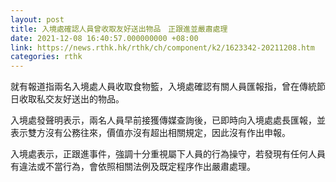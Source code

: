 ```yaml
---
layout: post
title: 入境處確認人員曾收取友好送出物品　正跟進並嚴肅處理
date: 2021-12-08 16:40:57.000000000 +08:00
link: https://news.rthk.hk/rthk/ch/component/k2/1623342-20211208.htm
categories: rthk
---
```


就有報道指兩名入境處人員收取食物籃，入境處確認有關人員匯報指，曾在傳統節日收取私交友好送出的物品。

入境處發聲明表示，兩名人員早前接獲傳媒查詢後，已即時向入境處處長匯報，並表示雙方沒有公務往來，價值亦沒有超出相關規定，因此沒有作出申報。

入境處表示，正跟進事件，強調十分重視屬下人員的行為操守，若發現有任何人員有違法或不當行為，會依照相關法例及既定程序作出嚴肅處理。
